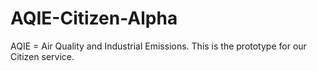 # AQIE-Citizen-Alpha
AQIE = Air Quality and Industrial Emissions. This is the prototype for our Citizen service.
